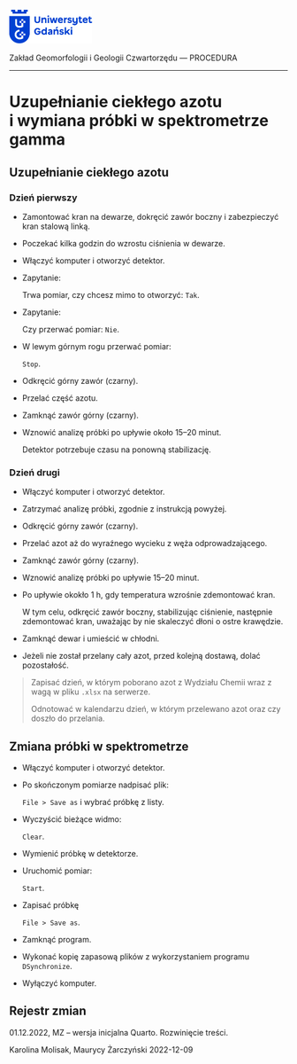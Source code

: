 
<div fig-alt="Logo: Uniwersytet Gdański" fig-align="left">

[<img src="images/log-ug_pl.png" width="150" />](https://geomorfologia.ug.edu.pl)

</div>

Zakład Geomorfologii i Geologii Czwartorzędu — PROCEDURA

------------------------------------------------------------------------

# Uzupełnianie ciekłego azotu i wymiana próbki w spektrometrze gamma

## Uzupełnianie ciekłego azotu

### Dzień pierwszy

- Zamontować kran na dewarze, dokręcić zawór boczny i zabezpieczyć kran
  stalową linką.

- Poczekać kilka godzin do wzrostu ciśnienia w dewarze.

- Włączyć komputer i otworzyć detektor.

- Zapytanie:

  Trwa pomiar, czy chcesz mimo to otworzyć: `Tak`.

- Zapytanie:

  Czy przerwać pomiar: `Nie`.

- W lewym górnym rogu przerwać pomiar:

  `Stop`.

- Odkręcić górny zawór (czarny).

- Przelać część azotu.

- Zamknąć zawór górny (czarny).

- Wznowić analizę próbki po upływie około 15–20 minut.

  Detektor potrzebuje czasu na ponowną stabilizację.

### Dzień drugi

- Włączyć komputer i otworzyć detektor.

- Zatrzymać analizę próbki, zgodnie z instrukcją powyżej.

- Odkręcić górny zawór (czarny).

- Przelać azot aż do wyraźnego wycieku z węża odprowadzającego.

- Zamknąć zawór górny (czarny).

- Wznowić analizę próbki po upływie 15–20 minut.

- Po upływie okokło 1 h, gdy temperatura wzrośnie zdemontować kran.

  W tym celu, odkręcić zawór boczny, stabilizując ciśnienie, następnie
  zdemontować kran, uważając by nie skaleczyć dłoni o ostre krawędzie.

- Zamknąć dewar i umieścić w chłodni.

- Jeżeli nie został przelany cały azot, przed kolejną dostawą, dolać
  pozostałość.

> Zapisać dzień, w którym poborano azot z Wydziału Chemii wraz z wagą w
> pliku `.xlsx` na serwerze.
>
> Odnotować w kalendarzu dzień, w którym przelewano azot oraz czy doszło
> do przelania.

## Zmiana próbki w spektrometrze

- Włączyć komputer i otworzyć detektor.

- Po skończonym pomiarze nadpisać plik:

  `File > Save as` i wybrać próbkę z listy.

- Wyczyścić bieżące widmo:

  `Clear`.

- Wymienić próbkę w detektorze.

- Uruchomić pomiar:

  `Start`.

- Zapisać próbkę

  `File > Save as`.

- Zamknąć program.

- Wykonać kopię zapasową plików z wykorzystaniem programu
  `DSynchronize`.

- Wyłączyć komputer.

## Rejestr zmian

01.12.2022, MZ – wersja inicjalna Quarto. Rozwinięcie treści.

Karolina Molisak, Maurycy Żarczyński 2022-12-09
